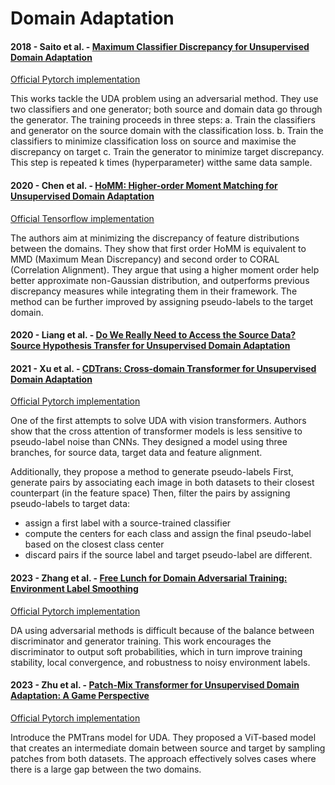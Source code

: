 # Domain Adaptation


#### 2018 - Saito et al. - [Maximum Classifier Discrepancy for Unsupervised Domain Adaptation](https://arxiv.org/abs/1712.02560)

[Official Pytorch implementation](https://github.com/mil-tokyo/MCD_DA/tree/master/classification)

This works tackle the UDA problem using an adversarial method. They use two classifiers and one generator; both source and domain data go through the generator.
The training proceeds in three steps:
a. Train the classifiers and generator on the source domain with the classification loss.
b. Train the classifiers to minimize classification loss on source and maximise the discrepancy on target
c. Train the generator to minimize target discrepancy. This step is repeated k times (hyperparameter) witthe same data sample.


#### 2020 - Chen et al. - [HoMM: Higher-order Moment Matching for Unsupervised Domain Adaptation](https://arxiv.org/abs/1912.11976)

[Official Tensorflow implementation](https://github.com/chenchao666/HoMM-Master)

The authors aim at minimizing the discrepancy of feature distributions between the domains.
They show that first order HoMM is equivalent to MMD (Maximum Mean Discrepancy) and second order to CORAL (Correlation Alignment).
They argue that using a higher moment order help better approximate non-Gaussian distribution, and outperforms previous discrepancy measures while integrating them in their framework.
The method can be further improved by assigning pseudo-labels to the target domain.


#### 2020 - Liang et al. - [Do We Really Need to Access the Source Data? Source Hypothesis Transfer for Unsupervised Domain Adaptation](https://arxiv.org/abs/2002.08546)


#### 2021 - Xu et al. - [CDTrans: Cross-domain Transformer for Unsupervised Domain Adaptation](https://arxiv.org/abs/2109.06165v4)

[Official Pytorch implementation](https://github.com/CDTrans/CDTrans)

One of the first attempts to solve UDA with vision transformers.
Authors show that the cross attention of transformer models is less sensitive to pseudo-label noise than CNNs.
They designed a model using three branches, for source data, target data and feature alignment. 

Additionally, they propose a method to generate pseudo-labels
First, generate pairs by associating each image in both datasets to their closest counterpart (in the feature space)
Then, filter the pairs by assigning pseudo-labels to target data:
- assign a first label with a source-trained classifier
- compute the centers for each class and assign the final pseudo-label based on the closest class center
- discard pairs if the source label and target pseudo-label are different.


#### 2023 - Zhang et al. - [Free Lunch for Domain Adversarial Training: Environment Label Smoothing](https://arxiv.org/abs/2302.00194v1)

[Official Pytorch implementation](https://github.com/yfzhang114/Environment-Label-Smoothing)

DA using adversarial methods is difficult because of the balance between discriminator and generator training. 
This work encourages the discriminator to output soft probabilities, which in turn improve training stability, local convergence, and robustness to noisy environment labels.


#### 2023 - Zhu et al. - [Patch-Mix Transformer for Unsupervised Domain Adaptation: A Game Perspective](https://arxiv.org/abs/2303.13434)

[Official Pytorch implementation](https://github.com/JinjingZhu/PMTrans)

Introduce the PMTrans model for UDA. They proposed a ViT-based model that creates an intermediate domain between source and target by sampling patches from both datasets.
The approach effectively solves cases where there is a large gap between the two domains.
